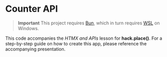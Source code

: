 # Counter API

> **Important**
> This project requires [Bun](https://bun.sh/), which in turn requires [WSL](https://learn.microsoft.com/en-us/windows/wsl/install) on Windows.

This code accompanies the _HTMX and APIs_ lesson for **hack.place()**. For a step-by-step guide on how to create this app, please reference the accompanying presentation.
